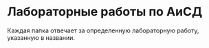 # Лабораторные работы по АиСД

Каждая папка отвечает за определенную лабораторную работу, указанную в названии.
